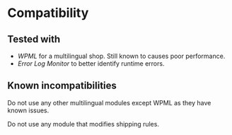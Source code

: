 # Compatibility

## Tested with
- *WPML* for a multilingual shop. Still known to causes poor performance.
- *Error Log Monitor* to better identify runtime errors.

## Known incompatibilities

Do not use any other multilingual modules except WPML as they have known issues.

Do not use any module that modifies shipping rules.
